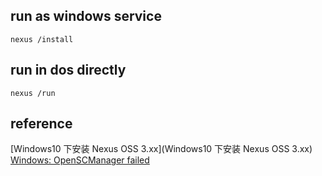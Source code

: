 
## run as windows service 
```
nexus /install
```

## run in dos directly
```
nexus /run
```

## reference
[Windows10 下安装 Nexus OSS 3.xx](Windows10 下安装 Nexus OSS 3.xx)  
[Windows: OpenSCManager failed](https://support.sonatype.com/hc/en-us/articles/213464718-Windows-OpenSCManager-failed-Access-is-denied-0x5-errors-when-starting-Nexus)    
